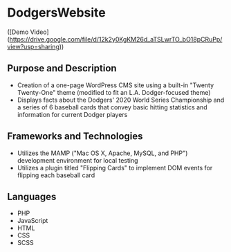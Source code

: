 # DodgersWebsite
([Demo Video] (https://drive.google.com/file/d/12k2y0KgKM26d_aTSLwrTO_bO18pCRuPp/view?usp=sharing))

## Purpose and Description
- Creation of a one-page WordPress CMS site using a built-in "Twenty Twenty-One" theme (modified to fit an L.A. Dodger-focused theme)
- Displays facts about the Dodgers' 2020 World Series Championship and a series of 6 baseball cards that convey basic hitting statistics and information for current Dodger players

## Frameworks and Technologies
- Utilizes the MAMP ("Mac OS X, Apache, MySQL, and PHP") development environment for local testing
- Utilizes a plugin titled "Flipping Cards" to implement DOM events for flipping each baseball card

## Languages
- PHP
- JavaScript
- HTML
- CSS
- SCSS
